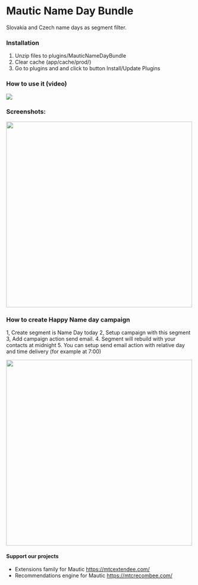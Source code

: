 # Mautic Name Day Bundle

Slovakia and Czech name days as segment filter.

### Installation

1. Unzip files to plugins/MauticNameDayBundle
2. Clear cache (app/cache/prod/)
3. Go to plugins and and click to button Install/Update Plugins


### How to use it (video)

[![](http://img.youtube.com/vi/BFPa0EP3Sqs/0.jpg)](http://www.youtube.com/watch?v=BFPa0EP3Sqs)

### Screenshots:

<img src="https://user-images.githubusercontent.com/462477/64100238-7c2c8d00-cd6b-11e9-82ed-9e3e5435f288.png" width="500">

### How to create Happy Name day campaign

1, Create segment is Name Day today
2, Setup campaign with this segment
3, Add campaign action send email. 
4. Segment will rebuild with your contacts at midnight 
5. You can setup send email action with relative day and time delivery (for example at 7:00)

<img src="https://user-images.githubusercontent.com/462477/64100869-d548f080-cd6c-11e9-9b3b-26734549d977.png" width="500">

#### Support our projects

- Extensions family for Mautic https://mtcextendee.com/
- Recommendations engine for Mautic https://mtcrecombee.com/
